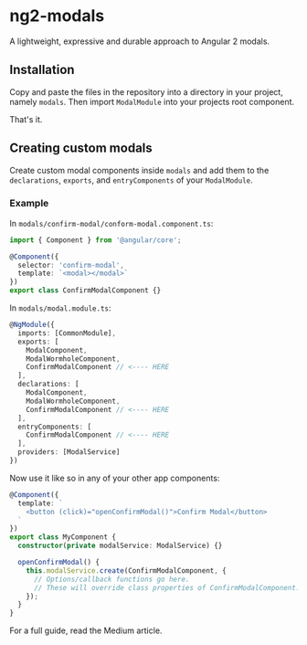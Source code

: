 # ng2-modals
A lightweight, expressive and durable approach to Angular 2 modals.

## Installation
Copy and paste the files in the repository into a directory in your project, namely `modals`. Then import `ModalModule` into your projects root component.

That's it.

## Creating custom modals
Create custom modal components inside `modals` and add them to the `declarations`, `exports`, and `entryComponents` of your `ModalModule`.

### Example
In `modals/confirm-modal/conform-modal.component.ts`:

```typescript
import { Component } from '@angular/core';

@Component({
  selector: 'confirm-modal',
  template: `<modal></modal>`
})
export class ConfirmModalComponent {}
```

In `modals/modal.module.ts`:
```typescript
@NgModule({
  imports: [CommonModule],
  exports: [
    ModalComponent,
    ModalWormholeComponent,
    ConfirmModalComponent // <---- HERE
  ],
  declarations: [
    ModalComponent,
    ModalWormholeComponent,
    ConfirmModalComponent // <---- HERE
  ],
  entryComponents: [
    ConfirmModalComponent // <---- HERE
  ],
  providers: [ModalService]
})
```

Now use it like so in any of your other app components:
```typescript
@Component({
  template: `
    <button (click)="openConfirmModal()">Confirm Modal</button>
  `
})
export class MyComponent {
  constructor(private modalService: ModalService) {}

  openConfirmModal() {
    this.modalService.create(ConfirmModalComponent, {
      // Options/callback functions go here. 
      // These will override class properties of ConfirmModalComponent.
    });
  }
}
```

For a full guide, read the Medium article.
